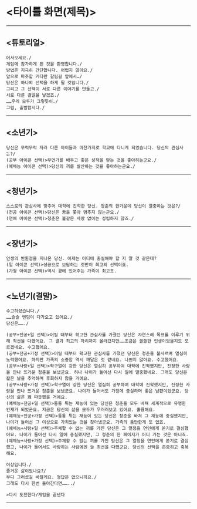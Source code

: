 # <타이틀 화면(제목)>

---

## <튜토리얼>

    어서오세요./
    게임에 참가하게 된 것을 환영합니다./
    방법은 지극히 간단합니다. 어렵지 않아요./
    앞으로 마주할 커다란 갈림길 앞에서…/
    당신은 하나의 선택을 하게 될 것입니다./
    그리고 그 선택이 서로 다른 이야기를 만들고./
    서로 다른 결말을 낳겠죠./
    ……우리 모두가 그렇듯이./
    그럼, 출발합시다./

---


## <소년기>

    당신은 무럭무럭 자라 다른 아이들과 마찬가지로 학교에 다니게 되었습니다. 당신의 관심사는?/
    (공부 아이콘 선택)>무언가를 배우고 좋은 성적을 받는 것을 좋아하는군요./
    (예체능 아이콘 선택)>당신의 끼를 발산하는 것을 좋아하는군요./

---


## <청년기>

    스스로의 관심사에 맞추어 대학에 진학한 당신. 청춘의 한가운데 당신이 열중하는 것은?/
    (전공 아이콘 선택)>당신은 꿈을 쫓아 멈추지 않는군요./
    (연애 아이콘 선택)>청춘은 불같은 사랑 없이는 성립하지 않죠./

---


## <장년기>

    인생의 반환점을 지나온 당신. 이제는 어디에 충실해야 할 지 알 것 같은데?
    (일 아이콘 선택)>성공으로 보답하는 것만이 최고의 선택이죠.
    (가정 아이콘 선택)>역시 곁에 있어주는 가족이 최고죠.

---


## <노년기(결말)>

    수고하셨습니다./
    ……슬슬 엔딩이 다가오고 있어요./
    당신은……./

    (공부+전공+일 선택)>어릴 때부터 확고한 관심사를 가졌던 당신은 자연스레 목표를 이루기 위해 최선을 다했어요. 그 결과 최고의 자리까지 올라갔지만……조금은 쓸쓸한 인생이었을지도 모르겠네요. 수고했어요.
    (공부+전공+가정 선택)>어릴 때부터 확고한 관심사를 가졌던 당신은 청춘을 불사르며 열심히 노력했어요. 하지만 가족의 소중함 역시 깨달은 것 같네요. 나쁘지 않아요. 수고했어요.
    (공부+사랑+일 선택)>학구열이 강한 당신은 열심히 공부하여 대학에 진학했지만, 진정한 사랑을 만나 뜨거운 청춘을 보냈군요. 허나 나이가 들어선 다시 일에 열중했네요. 그래도 당신은 젊은 날을 추억하며 후회하지 않을 거에요.
    (공부+사랑+가정 선택)>학구열이 강한 당신은 열심히 공부하여 대학에 진학했지만, 진정한 사랑을 만나 뜨거운 청춘을 보냈군요. 나이가 들어서도 가정에 충실하며 좋은 남편이었군요. 당신의 삶은 꽤 따뜻했을 거에요.
    (예체능+전공+일 선택)>통통 튀는 재능이 있는 당신은 청춘을 모두 바쳐 세계적으로 유명한 인재가 되었군요. 지금은 당신의 삶을 모두가 우러러보고 있어요. 훌륭해요.
    (예체능+전공+가정 선택)>통통 튀는 재능이 있는 당신은 청춘을 바쳐 그 재능에 충실했지만, 나이가 들어선 그 이상으로 가치있는 것을 찾아냈군요. 가족의 품만한게 또 없죠.
    (예체능+사랑+일 선택)>주체할 수 없는 끼를 가진 당신은 그 열정을 연인에게 쏟기로 결심했어요. 나이가 들어선 다시 일에 충실했지만, 그 청춘의 한 페이지가 어디 가는 것은 아니죠.
    (예체능+사랑+가정 선택)>주체할 수 없는 끼를 가진 당신은 그 열정을 연인에게 쏟기로 결심했고, 나이가 들어서도 사랑하는 사람에겐 늘 최선을 다했군요. 당신의 선택을 존중하고 축복해요.

    이상입니다./
    즐거운 삶이었나요?/
    부디 그러셨길 바랄게요. 정답은 없으니까요./
    그래도 다시 한번 돌아간다면……../

    >다시 도전한다/게임을 끝낸다

---
